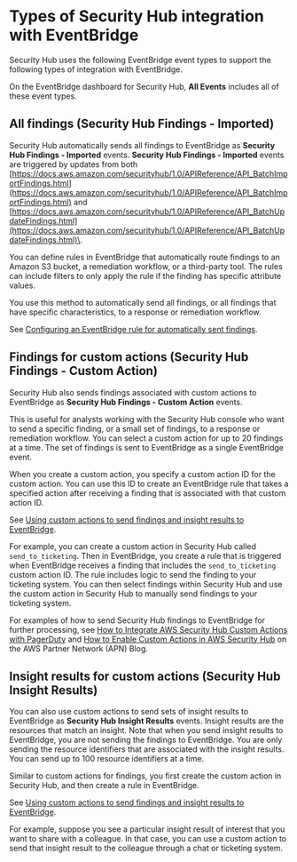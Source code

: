 # Types of Security Hub integration with EventBridge<a name="securityhub-cwe-integration-types"></a>

Security Hub uses the following EventBridge event types to support the following types of integration with EventBridge\.

On the EventBridge dashboard for Security Hub, **All Events** includes all of these event types\.

## All findings \(Security Hub Findings \- Imported\)<a name="securityhub-cwe-integration-types-all-findings"></a>

 Security Hub automatically sends all findings to EventBridge as **Security Hub Findings \- Imported** events\. **Security Hub Findings \- Imported** events are triggered by updates from both [https://docs.aws.amazon.com/securityhub/1.0/APIReference/API_BatchImportFindings.html](https://docs.aws.amazon.com/securityhub/1.0/APIReference/API_BatchImportFindings.html) and [https://docs.aws.amazon.com/securityhub/1.0/APIReference/API_BatchUpdateFindings.html](https://docs.aws.amazon.com/securityhub/1.0/APIReference/API_BatchUpdateFindings.html)\.

You can define rules in EventBridge that automatically route findings to an Amazon S3 bucket, a remediation workflow, or a third\-party tool\. The rules can include filters to only apply the rule if the finding has specific attribute values\.

You use this method to automatically send all findings, or all findings that have specific characteristics, to a response or remediation workflow\.

See [Configuring an EventBridge rule for automatically sent findings](securityhub-cwe-all-findings.md)\.

## Findings for custom actions \(Security Hub Findings \- Custom Action\)<a name="securityhub-cwe-integration-types-finding-custom-action"></a>

Security Hub also sends findings associated with custom actions to EventBridge as **Security Hub Findings \- Custom Action** events\.

This is useful for analysts working with the Security Hub console who want to send a specific finding, or a small set of findings, to a response or remediation workflow\. You can select a custom action for up to 20 findings at a time\. The set of findings is sent to EventBridge as a single EventBridge event\.

When you create a custom action, you specify a custom action ID for the custom action\. You can use this ID to create an EventBridge rule that takes a specified action after receiving a finding that is associated with that custom action ID\.

See [Using custom actions to send findings and insight results to EventBridge](securityhub-cwe-custom-actions.md)\.

For example, you can create a custom action in Security Hub called `send_to_ticketing`\. Then in EventBridge, you create a rule that is triggered when EventBridge receives a finding that includes the `send_to_ticketing` custom action ID\. The rule includes logic to send the finding to your ticketing system\. You can then select findings within Security Hub and use the custom action in Security Hub to manually send findings to your ticketing system\.

For examples of how to send Security Hub findings to EventBridge for further processing, see [How to Integrate AWS Security Hub Custom Actions with PagerDuty](http://aws.amazon.com/blogs/apn/how-to-integrate-aws-security-hub-custom-actions-with-pagerduty/) and [How to Enable Custom Actions in AWS Security Hub](http://aws.amazon.com/blogs/apn/how-to-enable-custom-actions-in-aws-security-hub/) on the AWS Partner Network \(APN\) Blog\.

## Insight results for custom actions \(Security Hub Insight Results\)<a name="securityhub-cwe-integration-types-insight-custom-action"></a>

You can also use custom actions to send sets of insight results to EventBridge as **Security Hub Insight Results** events\. Insight results are the resources that match an insight\. Note that when you send insight results to EventBridge, you are not sending the findings to EventBridge\. You are only sending the resource identifiers that are associated with the insight results\. You can send up to 100 resource identifiers at a time\.

Similar to custom actions for findings, you first create the custom action in Security Hub, and then create a rule in EventBridge\.

See [Using custom actions to send findings and insight results to EventBridge](securityhub-cwe-custom-actions.md)\.

For example, suppose you see a particular insight result of interest that you want to share with a colleague\. In that case, you can use a custom action to send that insight result to the colleague through a chat or ticketing system\.